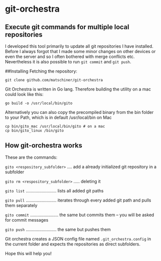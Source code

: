 # git-orchestra
## Execute git commands for multiple local repositories

I developed this tool primarily to update all git repositories I have installed. Before I always forgot that I made some minor changes on other devices or even the server and so I often bothered with merge conflicts etc.
Nevertheless it is also possible to run ```git commit``` and ```git push```.

##Installing
Fetching the repository:

    git clone github.com/matschiner/git-orchestra

Git Orchestra is written in Go lang. Therefore building the utility on a mac could look like this:

    go build -o /usr/local/bin/gito
    
Alternatively you can also copy the precompiled binary from the bin folder to your Path, which is in default /usr/local/bin on Mac   

    cp bin/gito_mac /usr/local/bin/gito # on a mac
    cp bin/gito_linux /bin/gito


## How git-orchestra works

These are the commands:

```gito <respository_subfolder>``` .... add a already initialized git repository in a subfolder

```gito rm <respository_subfolder>``` ..... deleting it

```gito list``` ......................... lists all added git paths

```gito pull``` ......................... iterates through every added git path and pulls them separately

```gito commit``` ....................... the same but commits them – you will be asked for commit messages

```gito push``` ......................... the same but pushes them


Git orchestra creates a JSON config file named ```.git_orchestra.config``` in the current folder and expects the repositories as direct subfolders.


Hope this will help you!
